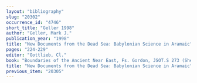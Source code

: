 ```yaml
---
layout: "bibliography"
slug: "20302"
occurrence_id: "4746"
short_title: "Geller 1998"
author: "Geller, Mark J."
publication_year: "1998"
title: "New Documents from the Dead Sea: Babylonian Science in Aramaic"
pages: "224-229"
editor: "Gottlieb, Cl."
book: "Boundaries of the Ancient Near East, Fs. Gordon, JSOT.S 273 (Sheffield)"
title: "New Documents from the Dead Sea: Babylonian Science in Aramaic"
previous_item: "20305"
---
```

